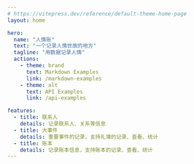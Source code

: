 ```yaml
---
# https://vitepress.dev/reference/default-theme-home-page
layout: home

hero:
  name: "人情账"
  text: "一个记录人情世故的地方"
  tagline: "用数据记录人情"
  actions:
    - theme: brand
      text: Markdown Examples
      link: /markdown-examples
    - theme: alt
      text: API Examples
      link: /api-examples

features:
  - title: 联系人
    details: 记录联系人、关系等信息
  - title: 大事件
    details: 重要事件的记录，支持礼簿的记录、查看、统计
  - title: 账本
    details: 记录账本信息，支持账本的记录、查看、统计
---
```


